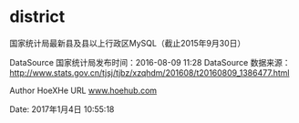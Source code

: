 # district
国家统计局最新县及县以上行政区MySQL（截止2015年9月30日）

DataSource 国家统计局发布时间：2016-08-09 11:28
DataSource 数据来源：http://www.stats.gov.cn/tjsj/tjbz/xzqhdm/201608/t20160809_1386477.html

Author	HoeXHe
URL		www.hoehub.com

Date: 2017年1月4日 10:55:18
